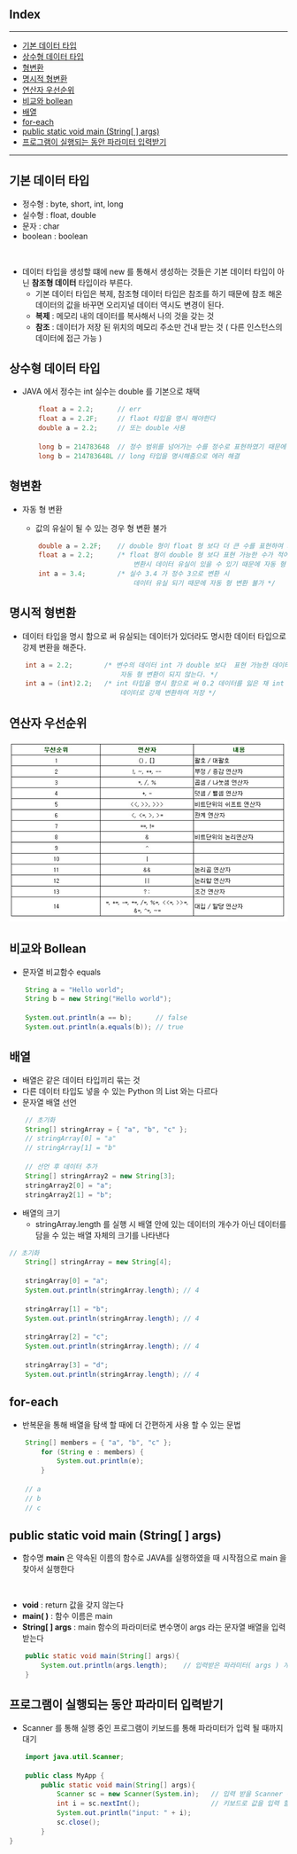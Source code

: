 ## Index
---

- [기본 데이터 타입](#기본-데이터-타입)
- [상수형 데이터 타입](#상수형-데이터-타입)
- [형변환](#형변환)
- [명시적 형변환](#명시적-형변환)
- [연산자 우선순위](#연산자-우선순위)
- [비교와 bollean](#비교와-bollean)
- [배열](#배열)
- [for-each](#for-each)
- [public static void main (String[ ] args)](#public-static-void-main-string--args)
- [프로그램이 실행되는 동안 파라미터 입력받기](#프로그램이-실행되는-동안-파라미터-입력받기)

---

## 기본 데이터 타입

- 정수형 : byte, short, int, long
- 실수형 : float, double
- 문자 : char
- boolean : boolean
<br>

- 데이터 타입을 생성할 떄에 new 를 통해서 생성하는 것들은 기본 데이터 타입이 아닌 **참조형 데이터** 타입이라 부른다.
    - 기본 데이터 타입은 복제, 참조형 데이터 타입은 참조를 하기 때문에 참조 해온 데이터의 값을 바꾸면 오리지널 데이터 역시도 변경이 된다.
    - **복제** : 메모리 내의 데이터를 복사해서 나의 것을 갖는 것
    - **참조** : 데이터가 저장 된 위치의 메모리 주소만 건내 받는 것 ( 다른 인스턴스의 데이터에 접근 가능 )

## 상수형 데이터 타입

- JAVA 에서 정수는 int 실수는 double 를 기본으로 채택

    ```JAVA
        float a = 2.2;      // err
        float a = 2.2F;     // flaot 타입을 명시 해야한다
        double a = 2.2;     // 또는 double 사용

        long b = 214783648  // 정수 범위를 넘어가는 수를 정수로 표현하였기 때문에 에러 발생
        long b = 214783648L // long 타입을 명시해줌으로 에러 해결
    ```

## 형변환

- 자동 형 변환
    - 값의 유실이 될 수 있는 경우 형 변환 불가

    ```JAVA
        double a = 2.2F;    // double 형이 float 형 보다 더 큰 수를 표현하여 자동 형 변환
        float a = 2.2;      /* float 형이 double 형 보다 표현 가능한 수가 적어 
                                변환시 데이터 유실이 있을 수 있기 때문에 자동 형 변환 불가 */
        int a = 3.4;        /* 실수 3.4 가 정수 3으로 변환 시 
                                데이터 유실 되기 때문에 자동 형 변환 불가 */
    ```

## 명시적 형변환

- 데이터 타입을 명시 함으로 써 유실되는 데이터가 있더라도 명시한 데이터 타입으로 강제 변환을 해준다.

```JAVA
    int a = 2.2;        /* 변수의 데이터 int 가 double 보다  표현 가능한 데이터가 적어
                            자동 형 변환이 되지 않는다. */
    int a = (int)2.2;   /* int 타입을 명시 함으로 써 0.2 데이터를 잃은 채 int 2 라는 
                            데이터로 강제 변환하여 저장 */
```

## 연산자 우선순위

<img src="../PIC/JAVA 연산자 우선순위.png">

## 비교와 Bollean

- 문자열 비교함수 equals

```JAVA
    String a = "Hello world";
    String b = new String("Hello world");

    System.out.println(a == b);      // false
    System.out.println(a.equals(b)); // true
```

## 배열

- 배열은 같은 데이터 타입끼리 묶는 것
- 다른 데이터 타입도 넣을 수 있는 Python 의 List 와는 다르다
- 문자열 배열 선언

```JAVA
    // 초기화
    String[] stringArray = { "a", "b", "c" };
    // stringArray[0] = "a"
    // stringArray[1] = "b"

    // 선언 후 데이터 추가
    String[] stringArray2 = new String[3];
    stringArray2[0] = "a";
    stringArray2[1] = "b";
```

- 배열의 크기
    - stringArray.length 를 실행 시 배열 안에 있는 데이터의 개수가 아닌 데이터를 담을 수 있는 배열 자체의 크기를 나타낸다

```JAVA
// 초기화
    String[] stringArray = new String[4];

    stringArray[0] = "a";
    System.out.println(stringArray.length); // 4

    stringArray[1] = "b";
    System.out.println(stringArray.length); // 4
     
    stringArray[2] = "c";
    System.out.println(stringArray.length); // 4

    stringArray[3] = "d";
    System.out.println(stringArray.length); // 4
```

## for-each

- 반복문을 통해 배열을 탐색 할 때에 더 간편하게 사용 할 수 있는 문법

``` JAVA
    String[] members = { "a", "b", "c" };
        for (String e : members) {
            System.out.println(e);
        }

    // a
    // b
    // c
```

## public static void main (String[ ] args)

- 함수명 **main** 은 약속된 이름의 함수로 JAVA를 실행하였을 때 시작점으로 main 을 찾아서 실행한다
<br/>

- **void** : return 값을 갖지 않는다
- **main( )** : 함수 이름은 main
- **String[ ] args** : main 함수의 파라미터로 변수명이 args 라는 문자열 배열을 입력 받는다

```JAVA
    public static void main(String[] args){
        System.out.println(args.length);    // 입력받은 파라미터( args ) 개수를 출력
    }
```

## 프로그램이 실행되는 동안 파라미터 입력받기

- Scanner 를 통해 실행 중인 프로그램이 키보드를 통해 파라미터가 입력 될 때까지 대기

```JAVA
    import java.util.Scanner;

    public class MyApp {
        public static void main(String[] args){
            Scanner sc = new Scanner(System.in);   // 입력 받을 Scanner 객체 생성
            int i = sc.nextInt();                  // 키보드로 값을 입력 할 때 까지 대기
            System.out.println("input: " + i);
            sc.close();
        }
}
```